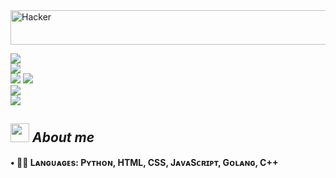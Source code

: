  <img src="https://readme-typing-svg.herokuapp.com?font=Kaushan+Script&size=40&duration=3500&color=447FF7&background=FFFFFF00&center=true&vCenter=true&width=650&height=55&lines=Hey!+It's+Satan+TG+%F0%9F%91%8B%F0%9F%8F%BB;I+am+a+Student+%F0%9F%A7%91%F0%9F%8F%BB%E2%80%8D%F0%9F%92%BB;I+am+from+India+,+Kerala+%F0%9F%87%AE%F0%9F%87%B3;I+am+a+small+developer+%F0%9F%93%88;Please+Support+and+Follow+%E2%9A%99%EF%B8%8F" alt="Hacker" width="650" height="55">


![](https://github-readme-stats.vercel.app/api?username=Satan-tg&theme=highcontrast&hide_border=false&include_all_commits=true&count_private=true)<br/>
![](https://github-readme-streak-stats.herokuapp.com/?user=Satan-tg&theme=highcontrast&hide_border=false)<br/>
![](https://github-readme-stats.vercel.app/api/top-langs/?username=Satan-tg&theme=highcontrast&hide_border=false&include_all_commits=true&count_private=true&layout=compact)
![](https://github-readme-stats.vercel.app/api?username=satan-tg&theme=highcontrast&hide_border=false&include_all_commits=true&count_private=true)<br/>
![](https://github-readme-streak-stats.herokuapp.com/?user=satan-tg&theme=highcontrast&hide_border=false)<br/>
![](https://github-readme-stats.vercel.app/api/top-langs/?username=satan-tg&theme=highcontrast&hide_border=false&include_all_commits=true&count_private=true&layout=compact)

## <img src="https://media.giphy.com/media/ObNTw8Uzwy6KQ/giphy.gif" width=30px height=30px>&nbsp;***About me***
<b>• 👨‍💻 Lᴀɴɢᴜᴀɢᴇs: Pʏᴛʜᴏɴ, HTML, CSS, JᴀᴠᴀSᴄʀɪᴘᴛ, Gᴏʟᴀɴɢ, C++
